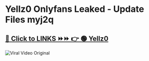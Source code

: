 
 # Yellz0 Onlyfans Leaked - Update Files myj2q

## <h2><a href="https://clipsfans.com/Yellz0&ref=git">🔗 Click to LINKS ⏩⏩ 👉 🟢 Yellz0 </a></h2>

<a href="https://clipsfans.com/Yellz0&ref=git" rel="nofollow" data-target="animated-image.originalLink"><img src="https://i.ibb.co.com/xMMVF88/686577567.gif" alt="Viral Video Original" style="max-width: 100%; display: inline-block;" data-target="animated-image.originalImage"></a>

